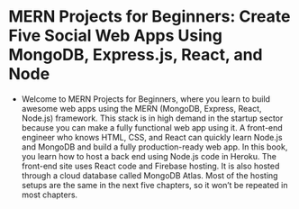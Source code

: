 # MERN Projects for Beginners: Create Five Social Web Apps Using MongoDB, Express.js, React, and Node

- Welcome to MERN Projects for Beginners, where you learn to build awesome web apps using the MERN (MongoDB, Express, React, Node.js) framework. This stack is in high demand in the startup sector because you can make a fully functional web app using it. A front-end engineer who knows HTML, CSS, and React can quickly learn Node.js and MongoDB and build a fully production-ready web app. In this book, you learn how to host a back end using Node.js code in Heroku. The front-end site uses React code and Firebase hosting. It is also hosted through a cloud database called MongoDB Atlas. Most of the hosting setups are the same in the next five chapters, so it won’t be repeated in most chapters.